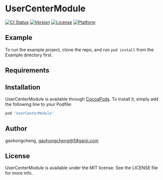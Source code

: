 # UserCenterModule

[![CI Status](https://img.shields.io/travis/gaohongcheng/UserCenterModule.svg?style=flat)](https://travis-ci.org/gaohongcheng/UserCenterModule)
[![Version](https://img.shields.io/cocoapods/v/UserCenterModule.svg?style=flat)](https://cocoapods.org/pods/UserCenterModule)
[![License](https://img.shields.io/cocoapods/l/UserCenterModule.svg?style=flat)](https://cocoapods.org/pods/UserCenterModule)
[![Platform](https://img.shields.io/cocoapods/p/UserCenterModule.svg?style=flat)](https://cocoapods.org/pods/UserCenterModule)

## Example

To run the example project, clone the repo, and run `pod install` from the Example directory first.

## Requirements

## Installation

UserCenterModule is available through [CocoaPods](https://cocoapods.org). To install
it, simply add the following line to your Podfile:

```ruby
pod 'UserCenterModule'
```

## Author

gaohongcheng, gaohongcheng@58ganji.com

## License

UserCenterModule is available under the MIT license. See the LICENSE file for more info.
